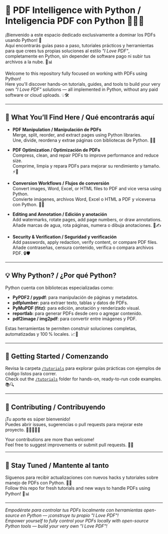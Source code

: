 # 📄 PDF Intelligence with Python / Inteligencia PDF con Python 💙🐍✨

¡Bienvenido a este espacio dedicado exclusivamente a dominar los PDFs usando Python! 🚀  
Aquí encontrarás guías paso a paso, tutoriales prácticos y herramientas para que crees tus propias soluciones al estilo *"I Love PDF"*, completamente en Python, sin depender de software pago ni subir tus archivos a la nube. 🔐📊

Welcome to this repository fully focused on working with PDFs using Python!  
Here you'll discover hands-on tutorials, guides, and tools to build your very own *"I Love PDF"* solutions — all implemented in Python, without any paid software or cloud uploads. 💡🛠️

---

## 🚀 What You’ll Find Here / Qué encontrarás aquí

- **PDF Manipulation / Manipulación de PDFs**  
  Merge, split, reorder, and extract pages using Python libraries.  
  Une, divide, reordena y extrae páginas con bibliotecas de Python. 📄✨

- **PDF Optimization / Optimización de PDFs**  
  Compress, clean, and repair PDFs to improve performance and reduce size.  
  Comprime, limpia y repara PDFs para mejorar su rendimiento y tamaño. ⚡💾

- **Conversion Workflows / Flujos de conversión**  
  Convert images, Word, Excel, or HTML files to PDF and vice versa using Python.  
  Convierte imágenes, archivos Word, Excel o HTML a PDF y viceversa con Python. 🔄📑

- **Editing and Annotation / Edición y anotación**  
  Add watermarks, rotate pages, add page numbers, or draw annotations.  
  Añade marcas de agua, rota páginas, numera o dibuja anotaciones. 🎨✍️

- **Security & Verification / Seguridad y verificación**  
  Add passwords, apply redaction, verify content, or compare PDF files.  
  Añade contraseñas, censura contenido, verifica o compara archivos PDF. 🔒🛡️

---

## 💡 Why Python? / ¿Por qué Python?

Python cuenta con bibliotecas especializadas como:

- **PyPDF2 / pypdf**: para manipulación de páginas y metadatos.
- **pdfplumber**: para extraer texto, tablas y datos de PDFs.
- **PyMuPDF (fitz)**: para edición, anotación y renderizado visual.
- **reportlab**: para generar PDFs desde cero o agregar contenido.
- **pdf2image / img2pdf**: para convertir entre imágenes y PDF.

Estas herramientas te permiten construir soluciones completas, automatizadas y 100 % locales. 📈🤖

---

## 🏁 Getting Started / Comenzando

Revisa la carpeta [`/tutorials`](./tutorials) para explorar guías prácticas con ejemplos de código listos para correr.  
Check out the [`/tutorials`](./tutorials) folder for hands-on, ready-to-run code examples. 📚🔍

---

## 🤝 Contributing / Contribuyendo

¡Tu aporte es súper bienvenido!  
Puedes abrir issues, sugerencias o pull requests para mejorar este proyecto. 💬👩‍💻👨‍💻

Your contributions are more than welcome!  
Feel free to suggest improvements or submit pull requests. 🙌✨

---

## 🔔 Stay Tuned / Mantente al tanto

Síguenos para recibir actualizaciones con nuevos hacks y tutoriales sobre manejo de PDFs con Python. 🚀🔄  
Follow this repo for fresh tutorials and new ways to handle PDFs using Python! 🌟📊

---

*Empodérate para controlar tus PDFs localmente con herramientas open-source en Python — ¡construye tu propio "I Love PDF"!*  
*Empower yourself to fully control your PDFs locally with open-source Python tools — build your very own "I Love PDF"!*
